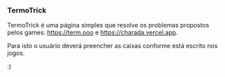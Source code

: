 ### TermoTrick

TermoTrick é uma página simples que resolve os problemas propostos pelos games: https://term.ooo e https://charada.vercel.app. 

Para isto o usuário deverá preencher as caixas conforme está escrito nos jogos.

:)
